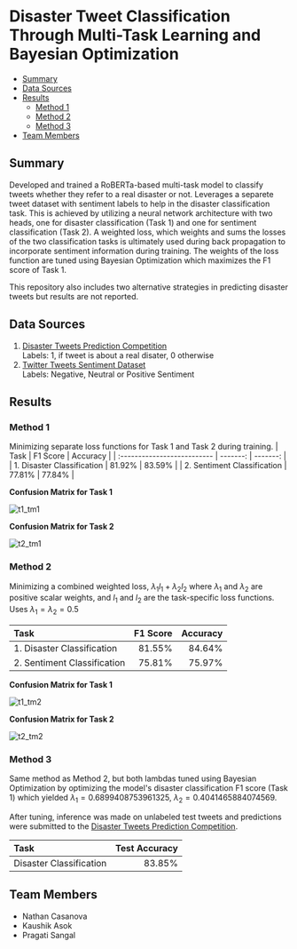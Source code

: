 Disaster Tweet Classification Through Multi-Task Learning and Bayesian Optimization <!-- omit from toc -->
==============================

- [Summary](#summary)
- [Data Sources](#data-sources)
- [Results](#results)
  - [Method 1](#method-1)
  - [Method 2](#method-2)
  - [Method 3](#method-3)
- [Team Members](#team-members)


Summary
------------
Developed and trained a RoBERTa-based multi-task model to classify tweets whether they refer to a real disaster or not. Leverages a separete tweet dataset with sentiment labels to help in the disaster classification task. This is achieved by utilizing a neural network architecture with two heads, one for disaster classification (Task 1) and one for sentiment classification (Task 2). A weighted loss, which weights and sums the losses of the two classification tasks is ultimately used during back propagation to incorporate sentiment information during training. The weights of the loss function are tuned using Bayesian Optimization which maximizes the F1 score of Task 1.

This repository also includes two alternative strategies in predicting disaster tweets but results are not reported.

Data Sources
------------
1. [Disaster Tweets Prediction Competition](https://www.kaggle.com/competitions/nlp-getting-started/overview)<br>
Labels: 1, if tweet is about a real disater, 0 otherwise
1. [Twitter Tweets Sentiment Dataset](https://www.kaggle.com/datasets/yasserh/twitter-tweets-sentiment-dataset)<br>
Labels: Negative, Neutral or Positive Sentiment

Results
------------
 ### Method 1 ###
 Minimizing separate loss functions for Task 1 and Task 2 during training.
| Task                        | F1 Score | Accuracy |
| :-------------------------- | -------: | -------: |
| 1. Disaster Classification  |   81.92% |   83.59% |
| 2. Sentiment Classification |   77.81% |   77.84% |

**Confusion Matrix for Task 1**

![t1_tm1](/notebooks%202/t1_tm1.png)

**Confusion Matrix for Task 2**

![t2_tm1](/notebooks%202/t2_tm1.png)


### Method 2 ###
Minimizing a combined weighted loss, $\lambda_1l_1 + \lambda_2l_2$  where $\lambda_1$ and  $\lambda_2$ are positive scalar weights, and $l_1$ and $l_2$ are the task-specific loss functions. Uses $\lambda_1=\lambda_2=0.5$

| Task                        | F1 Score | Accuracy |
| :-------------------------- | -------: | -------: |
| 1. Disaster Classification  |   81.55% |   84.64% |
| 2. Sentiment Classification |   75.81% |   75.97% |

**Confusion Matrix for Task 1**

![t1_tm2](/notebooks%202/t1_tm2.png)

**Confusion Matrix for Task 2**

![t2_tm2](/notebooks%202/t2_tm2.png)


### Method 3 ###
Same method as Method 2, but both lambdas tuned using Bayesian Optimization by optimizing the model's disaster classification F1 score (Task 1) which yielded $\lambda_1 = 0.6899408753961325$, $\lambda_2= 0.4041465884074569$. 

After tuning, inference was made on unlabeled test tweets and predictions were submitted to the [Disaster Tweets Prediction Competition](https://www.kaggle.com/competitions/nlp-getting-started/overview).

| Task                    | Test Accuracy |
| :---------------------- | ------------: |
| Disaster Classification |        83.85% |

Team Members
------------
- Nathan Casanova
- Kaushik Asok
- Pragati Sangal